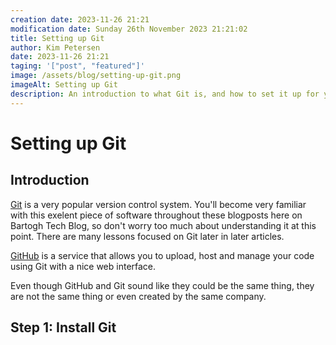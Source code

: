 ```yaml
---
creation date: 2023-11-26 21:21
modification date: Sunday 26th November 2023 21:21:02
title: Setting up Git
author: Kim Petersen
date: 2023-11-26 21:21
taging: '["post", "featured"]'
image: /assets/blog/setting-up-git.png
imageAlt: Setting up Git
description: An introduction to what Git is, and how to set it up for your personal use.
---
```

# Setting up Git

## Introduction

[Git](https://git-scm.com/) is a very popular version control system. You'll become very familiar with this exelent piece of software throughout these blogposts here on Bartogh Tech Blog, so don't worry too much about understanding it at this point. There are many lessons focused on Git later in later articles.

[GitHub](https://github.com/) is a service that allows you to upload, host and manage your code using Git with a nice web interface.

Even though GitHub and Git sound like they could be the same thing, they are not the same thing or even created by the same company.

## Step 1: Install Git


